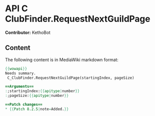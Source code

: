 # API C ClubFinder.RequestNextGuildPage

**Contributor:** KethoBot

## Content

The following content is in MediaWiki markdown format:

```mediawiki
{{wowapi}}
Needs summary.
 C_ClubFinder.RequestNextGuildPage(startingIndex, pageSize)

==Arguments==
:;startingIndex:{{apitype|number}}
:;pageSize:{{apitype|number}}

==Patch changes==
* {{Patch 8.2.5|note=Added.}}
```